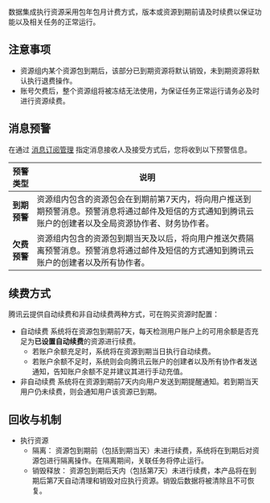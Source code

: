 数据集成执行资源采用包年包月计费方式，版本或资源到期前请及时续费以保证功能以及相关任务的正常运行。

## 注意事项
- 资源组内某个资源包到期后，该部分已到期资源将默认销毁，未到期资源将默认执行退费操作。
- 账号欠费后，整个资源组将被冻结无法使用，为保证任务正常运行请务必及时进行资源续费。

## 消息预警
在通过 [消息订阅管理](https://cloud.tencent.com/document/product/1263/46205) 指定消息接收人及接受方式后，您将收到以下预警信息。

| 预警类型 | 说明 | 
|---------|---------|	
| **到期预警**	| 资源组内包含的资源包会在到期前第7天内，将向用户推送到期预警消息。预警消息将通过邮件及短信的方式通知到腾讯云账户的创建者以及全局资源协作者、财务协作者。| 
| **欠费预警**	| 资源组内包含的资源包到期当天及以后，将向用户推送欠费隔离预警消息。预警消息将通过邮件及短信的方式通知到腾讯云账户的创建者以及所有协作者。| 


## 续费方式
腾讯云提供自动续费和非自动续费两种方式，可在购买资源时配置：
- 自动续费
系统将在资源包到期前7天，每天检测用户账户上的可用余额是否充足为**已设置自动续费**的资源进行续费。
	- 若账户余额充足时，系统将在资源到期当日执行自动续费。
	- 若账户余额不足时，系统则会向腾讯云账户的创建者以及所有协作者发送通知，告知账户余额不足并建议其进行手动充值。
- 非自动续费
系统将在资源到期前7天内向用户发送到期提醒通知。若到期当天用户仍未续费，则会通知用户该资源已到期。

## 回收与机制
- 执行资源
	- 隔离：
资源包到期前（包括到期当天）未进行续费，系统将在到期后对资源包进行隔离操作。在隔离期间，关联任务将停止运行。
	- 销毁释放：
资源包到期后天内（包括第7天）未进行续费，本产品将在到期后第7天自动清理和销毁对应执行资源。销毁后数据将被清除且不可恢复。



